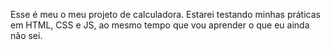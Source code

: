 Esse é meu o meu projeto de calculadora. Estarei testando minhas práticas em HTML, CSS e JS, ao mesmo tempo que vou aprender o que eu ainda não sei.